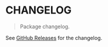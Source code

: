 # CHANGELOG

> Package changelog.

See [GitHub Releases](https://github.com/stdlib-js/stats-base-dsmeanors/releases) for the changelog.